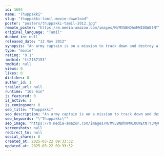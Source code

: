 ```yaml
---
id: 1604
name: "Thuppakki"
slug: "thuppakki-tamil-movie-download"
poster: "posters/thuppakki-tamil-2012.jpg"
remote_poster: "https://m.media-amazon.com/images/M/MV5BNDhmMWI0OWEtNTY3My00MjcxLTgwNDItMTgzYmJkMWQyMzg0XkEyXkFqcGc@._V1_SX300.jpg"
original_language: "Tamil"
dubbed_in: null
released_date: "13 Nov 2012"
synopsis: "An army captain is on a mission to track down and destroy a terrorist gang and deactivate the sleeper cells under its command."
type: "movie"
rating: "8.1"
imdbid: "tt2187153"
tmdbid: null
views: 0
likes: 0
dislikes: 0
author_id: 1
trailer_url: null
runtime: "165 min"
is_featured: 0
is_active: 1
is_comingsoon: 0
seo_title: "Thuppakki"
seo_description: "An army captain is on a mission to track down and destroy a terrorist gang and deactivate the sleeper cells under its command."
seo_keywords: "\"Thuppakki\""
seo_image: "https://m.media-amazon.com/images/M/MV5BNDhmMWI0OWEtNTY3My00MjcxLTgwNDItMTgzYmJkMWQyMzg0XkEyXkFqcGc@._V1_SX300.jpg"
screenshots: null
redirect_to: null
social_shares: 0
created_at: 2025-03-22 09:33:32
updated_at: 2025-03-22 09:33:32
---
```



